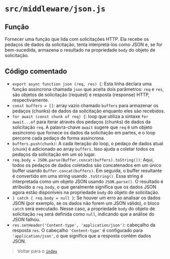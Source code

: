 # `src/middleware/json.js`

## Função

Fornecer uma função que lida com solicitações HTTP. Ela recebe os pedaços de dados da solicitação, tenta interpretá-los como JSON e, se for bem-sucedida, armazena o resultado na propriedade `body` do objeto de solicitação.

## Código comentado

- `export async function json (req, res) {`: Esta linha declara uma função assíncrona chamada `json` que aceita dois parâmetros: `req` e `res`, são objetos de solicitação (request) e resposta (response) HTTP, respectivamente.
- `const buffers = []`: array vazio chamado `buffers` para armazenar os pedaços (chunks) de dados da solicitação enquanto eles são recebidos.
- `for await (const chunk of req) {`: loop que utiliza a sintaxe `for await...of` para iterar através dos pedaços (chunks) de dados da solicitação `req`. A palavra-chave `await` sugere que `req` é um objeto assíncrono que fornece os dados da solicitação em partes, e o loop percorre cada pedaço de forma assíncrona.
- `buffers.push(chunk)`: A cada iteração do loop, o pedaço de dados atual (`chunk`) é adicionado ao array `buffers`. Isso ajuda a coletar todos os pedaços da solicitação em um só lugar.
- `req.body = JSON.parse(Buffer.concat(buffers).toString())`: Aqui, todos os pedaços de dados coletados são concatenados em um único buffer usando `Buffer.concat(buffers)`. Em seguida, o buffer resultante é convertido em uma string usando `.toString()`. Essa string é interpretada como um objeto JSON usando `JSON.parse()`. O resultado é atribuído a `req.body`, o que geralmente significa que os dados JSON agora estão disponíveis na propriedade `body` do objeto de solicitação.
- `} catch { req.body = null }`: Se houver um erro ao analisar os dados JSON (por exemplo, se os dados não forem um JSON válido), o bloco `catch` será executado. Nesse caso, a propriedade `body` do objeto de solicitação `req` será definida como `null`, indicando que a análise do JSON falhou.
- `res.setHeader('Content-type', 'application/json')`: cabeçalho da resposta `res`. O cabeçalho `'Content-type'` é configurado para `'application/json'`, o que significa que a resposta contém dados JSON.

> Voltar para o [`index`](../../../index.md)
